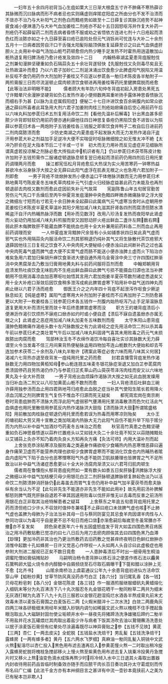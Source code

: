 <!-- { "loadSidebar": true } -->
　　一妇年五十余四月初背当心生疽如栗大三日渐大根盘五寸许不肿痛不寒热薛诊其脉微而沉曰脉病而形不病者忌也实则痛虚则痒隂症阳症之所由分也不发不治溃而不敛亦不治乃与大补阳气之剂色白而黯疮势如故至十二日薛复诊其脉沉疮势不起神疲食减小便淋濇乃与大补气血加姜桂二剂疮亦不起十五日因怒呕泻并作复大补药一剂疮仍不起薛留药二剂而去病者昏愦不服或劝之省悟依方连进七剂十六日疮起而溃色红而淡脓亦如之十九日薛至喜曰疮已逾险处但元气消铄尚可忧连与大补二十余剂五月十一日病者因劳自汗口干舌强太阳髪际脑顶俱胀复延薛至诊之曰此气血俱虚肝胆火上炎用补中益气汤加山栀芍药顿愈但内热少睡手足发热不时霍热用逍遥散加山栀热退复用归脾汤疮乃愈计疮发及敛四十二日
　　内翰杨皋湖孟夏患背疽服尅伐之剂兼旬漫肿坚硬重如负石隔蒜灸五十余壮背遂轻快【先服尅伐又灸则毒尽矣且无壮热故温补而愈】乃以六君子加砂仁二剂涎沫涌出饮食愈少此脾虚阳气脱陷又用温补反呕不食仍用药作大剂加附子姜桂又不应遂以参茋各一觔归术陈皮各半觔附子一两煎膏服三日而尽流涎顿止腐肉顿溃饮食顿进再用姜桂等药托里健脾腐脱而疮愈【此等治法非明眼不能】
　　儒者顾大有年防六旬仲冬背疽初起入房患处黑死五寸许黯晕尺余漫肿坚硬背如负石发热作渴小便频数两耳重听扬手露体神思昏愦脉沉而细右手为甚【以脉为主症属假阳症】便秘二十七日许进饮食百余碗腹内如常众欲通之薛曰所喜者此耳急用大剂六君子加姜附肉桂三剂疮始焮痛自后空心用前药午后以六味丸料加参茋归术五剂复用活命饮二剂【看他先温补后解毒】针出黑血甚多瘀脓少许背即轻软仍用前药便亦通利薛他往四日神思复昏疮仍黑陷饮食不进皆以为殒薛以参茋归术各一两炮附子五钱姜桂各三钱服之即索饮食并鸭子二枚自后日进前药二剂肉腐脓溃而愈
　　少防史南湖之内夏患疽不起发脉大而无力发热作渴自汗盗汗用参茋大补之剂益加手足逆冷大便不实喘促时呕脉微细按之如无惟太冲不絶【太冲乃肝俞在足大指本节后二寸半或一寸半　初大而无力用补而反见虚症并见细脉所谓真虚若投凉解之剂脉必愈大抟指此中机识者有几】仍以参茋归术茯苓陈皮计觔许加附子五钱煎膏作二服诸症顿退脉息顿复翌日疮起而溃前药仍用四剂后日用托里药调理两月而愈
　　操江都宪伍松月背疮愈后大热误为实火用苦寒药一钟寒热益甚欲冷水浴身脉浮大按之全无薛曰此阳气虚浮在肌表无根之火也急用六君加附子一剂即愈
　　一男子背疮不敛焮肿发热小便赤澁口干体倦脉洪数而无力用参茋归术熟地黄芎芍陈皮麦冬五味炙草肉桂补元气引虚火归经脉症益甚此药力未能及也再剂顿退郤去肉桂又数剂而愈此症因前失补元气故耳
　　宪副陈鲁山年五旬居官勤苦劳伤元气先口干舌燥后至丙午仲夏背发疽漫肿中央色黯四畔微赤微痛脉举之浮大按之微细左寸短而右寸若无十余日肿未全起薛曰此属病气元气虚寒当舍时从症朝用参茋姜桂归术陈皮半夏炙草温补其阳夕用加减八味丸滋其肝肾各四剂而腐溃但脓水清稀盗汗自汗内热晡热脉浮而数【用补而见数浮】改用八珍汤复发热而夜阳举此肾虚而火妄动仍用加减八味丸料煎服而安又因怒动肝火疮出鲜血二盏许左闗数右闗弱此肝木侮脾致肝不能蔵血脾不能统血也用十全大补兼用前药料各二剂而血止再用前药调理而安
　　一人仲夏疽发背黯肿尺余皆有小头如铺黍状四日矣此真气虚而邪气实也外用隔蒜灸内服活命饮二剂其邪稍退仍纯补其气又将生脉散代茶饮疮邪大退薛因他往三日复视之饮食不入中央肉死大便秘结小便赤浊曰此间断补药之过也盖中央肉死毒气盛而脾气虚大便不实胃气虚而肠不能送小便赤浊脾土虚而火下陷治亦难矣急用六君加归柴胡升麻饮食渐进大便自通外用乌金膏涂中央三寸许四围红肿渐消中央黒腐渐去乃敷当归膏用地黄丸料与前药间服将百剂而愈
　　中翰郑朝用背疽溃发热吐痰饮食无味肌肉不生疮出鲜血薛曰此脾气亏损不能摄血归源也法当补脾朝用不信用消毒凉血加恶寒呕吐始悟其言用六君加炮姜半夏茯苓数剂诸症悉退矣又用十全大补疮口渐敛后因饮食稍多泄泻成痢此脾胃虚寒下陷用补中益气送四神丸而痢止继以六君子汤而疮愈
　　御医王介之之内年四十背疽不起泄泻作呕食少厥逆脉息如无【纯是虚寒】属阳气虚寒用大补剂加附子姜桂而不应再加附子二剂防愈甚更以大附子一枚姜桂各三钱参茋归术各五钱作一剂腹内始热呕泻乃止手足渐温脉息遂复更用大补而溃托里而敛十年后终患脾胃虚寒而没
　　职方王的塘背疽溃后小便淋沥作渴引饮烦热不寐疮口焮赤如灼时或小便自遗【溃后不寐自遗虽焮赤亦属无根之火】此肾虚之恶症用加减八味丸加麦冬五味数剂而痊
　　太守朱阳山患背疽漫肿色黯微痛作渴疮头数十左尺脉数按之有力此肾经之症先用活命饮二剂以杀其毒午前以参茋归术之类壮胃气午后以加减八味丸料固肾气喜其未用败毒之药元气未损故脓出肉腐而愈
　　驾部林汝玉冬不衣绵作渴饮冷每自喜壮实诊其脉数大无力薛谓至火令当发毒不信三月间果背热便秘脉澁用四物加芩连山栀数剂大便始和却去芩连加参术茯苓二十余剂及八味丸半觔许【琇案此等症必舍六味而用八味其义何居】渴减六七背热亦退至夜背发一疽纯用托里之药而愈
　　封君袁懐雪背疽发热作渴脉数无力用四物加黄栢知母参山栀连翘五味麦冬银花脉症渐退又加白芷参茋腐肉悉溃固停药且劳热渴仍作乃与参茋归芷炙草山药山萸茯苓泽泻肉桂而安又以六味地黄丸及十全大补而敛
　　一男子背疮出血烦躁作渴脉洪大按之如无此血脱发燥用当归补血汤二剂又以八珍加黄茋山栀不数剂而愈
　　一妇人背疮溃后吐鲜血三碗许薛用独参汤而血止用四君熟地芎归疮愈此血脱之症当补其气使阳生隂长若用降火凉血沉隂之剂则脾胃生气复伤不惟血不归源而死无疑矣
　　都宪周宏岗在南京刷卷时背患疽肿而不溃脉大而浮此阳气虚弱邪气壅滞用托里消毒散溃而色欠红活此气血俱虚也用托里散倍用参茋反内热作渴脉洪大鼓指【溃而脉洪大鼓所谓隂盛格阳】用前散加肉桂脉症顿退仍用托里而愈若误为热毒而用寒凉则殆矣
　　太仆王的塘初起大劳又用十宣散之类加喘渴内热脉大无力此阳气自伤不能升举下陷于隂分而为内热以补中益气加酒炒芍药麦冬五味治之而愈
　　秋官高竹真患之色黯坚硬重如负石神思昏愦遂以蒜杵烂置疮头以艾如钱大灸二十余壮竟不知又以蒜随摊黯处以艾铺蒜上灸亦不知乃着肉灸良乆方知再灸方痛【灸法可师】内用大温补剂而起
　　上舍张克恭涂贴寒凉及服败毒之类遍身作痛欲呕少食晡热内热恶寒憎恶薛曰遍身作痛荣卫虚而不能营养肉理也欲呕少食脾胃虚寒而不能消化饮食也内热晡热者隂血内虚阳气下陷于血分也恶寒憎寒阳气外虚不能防卫肌肤腠理也皆脾胃之气不足所致治以补中益气汤诸症悉愈更以十全大补汤腐肉渐溃又以六君芎归肌肉顿生
　　儒者周在鲁懐抱乆郁背患疽宛然如一栗有数头如黍五日矣肝脉洪脾脉浮大按之微细以补中益气加桔梗贝母少用银花白芷二剂肝脉顿退脾脉顿复肿起色淡乃以活命饮二剂脓溃肿消肝脉仍此毒虽去而胃气复伤仍用补中益气加半夏茯苓而愈夫脉纵有余当认为不足【此句非先生不能道亦非先生不能如此用补】故先用前汤补脾解郁怒则脾气既充肝脉自退若不审其因遽用败毒以伐肝非惟无以去毒而反害之前汤所用银花白芷非取其治疮特解患者之疑耳
　　上舍蔡东之年逾五旬患背疽用托里之药而溃但疮口少许乆不収敛时值仲冬兼咳不止薛曰疮口未敛脾气虚也咳不止肺气虚也盖脾为母肺为子治法当补其母一日与蔡同防宴见其忌食羊肉因谓羊肉性与人参同功误以为毒可乎自是更不忌不旬日而疮口敛亦渐愈嗣后每嵗至冬虽常膳亦不撤亦不复发矣
　　顾色泉老医年六十有五因盛怒疽发于背大如盂四围色黒召疡医治之用冷药敷贴敷已觉凉约曰七八日后为用刀去瘀肉顾俟其去曰四围色黑乃血滞【玅理】更加冷药非其治也乃更治热敷药去旧药敷之觉甚痒终夜明日色鲜红焮肿亦消惟中起数十孔如蜂房一日许又觉恶心作哕视一人头如两人头自诊曰此虚极症也用参附大剂进二服视已正矣不数日竟愈
　　一人患肿毒溃后不时出一细骨用生桐油调蜜陀僧如膏绢摊贴妙
　　马嗣明治杨令患背肿以练石涂之便差作练石法以麤黄石鵞鸭卵大猛火烧令赤内醇醋中自屑频烧至石尽取石屑曝干下簁和醋以涂肿上无不愈【北齐书】
　　山隂余南桥治上虞葛通议公年九十余患背疽初进仙方活命饮穿山甲【蛤粉炒黄】甘草节防风真没药赤芍白芷【各六分】当归尾乳香【各一钱】贝母花粉皂刺【各八分】金银花陈皮【各三钱】作一服酒煎服继服蜡矾丸黄蜡熔化入细矾末等分为丸百沸汤下八十丸次服忍冬丸金银花晒干一觔同粉草二两共为细末无灰酒打糊为丸酒下八九十丸日三服若以金银花趂湿捣烂水酒各半熬成膏丸前末尤效毒未溃以麦饭石膏围之白麦饭石二两【火煆米醋淬十二次水洗】白敛二两鹿角灰四两三味各研极细末用经年米醋入砂锅内调匀如稀醤文武火熬以槐枝不住手搅起鱼眼泡取出入大磁缾封固勿使尘垢顿井水中一昼夜先将猪蹄汤洗浄雄猪后蹄约二觔半不用盐井花水瓦礶煨烂其肉取出着盐少许与病者下饭其汤吹去油以鵞翎蘸汤洗患处以抿子涂麦饭石膏但有红晕处尽涂遍毒既尽以神异膏贴之参【五钱不见铁】黄茋【三两】杏仁【一两去皮尖】全蛇脱【五钱盐水洗焙干】男乱髪【五钱洗浄焙干】露蜂房【一两有蜂多者】黄丹【五六两水飞罗细】真麻油一觔同乱髪入铜铫中文武火熬髪溶尽以杏仁投入黒色用布滤去渣再后入参黄茋慢火熬一二时取出稍冷旋入露蜂房蛇脱将槐枝急搅郤移火上慢火熬至紫黄色用布滤去复入铫乗冷投黄丹急搅片时又移火上熬油变色滴水成珠再熬少时将冷倾入水中三日退其火毒取出置器内封收待用前药品皆临时制备效亦随手而应脓干肉长百日奏功其孙太守葛焜刻而传布名曰广仁编【此法千金方亦有本艸纲目言之甚详有中流一壶钞本竟挟前人之美为已有秘本岂非欺人】
